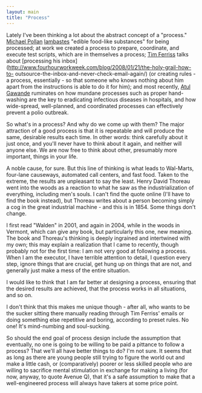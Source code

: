 ```yaml
---
layout: main
title: "Process"
---
```

Lately I've been thinking a lot about the abstract concept of a "process."
[Michael Pollan](http://www.michaelpollan.com/)
[lambastes](http://www.michaelpollan.com/indefense.php#) "edible food-like
substances" for being processed; at work we created a process to prepare,
coordinate, and execute test scripts, which are in themselves a process; [Tim
Ferriss](http://www.fourhourworkweek.com/blog/) talks about [processing his
inbox](http://www.fourhourworkweek.com/blog/2008/01/21/the-holy-grail-how-to-
outsource-the-inbox-and-never-check-email-again/) (or creating rules - a
process, essentially - so that someone who knows nothing about him apart from
the instructions is able to do it for him); and most recently, [Atul
Gawande](http://www.gawande.com/) ruminates on how mundane processes such as
proper hand-washing are the key to eradicating infectious diseases in
hospitals, and how wide-spread, well-planned, and coordinated processes can
effectively prevent a polio outbreak.

  
So what's in a process? And why do we come up with them? The major attraction
of a good process is that it is repeatable and will produce the same,
desirable results each time. In other words: think carefully about it just
once, and you'll never have to think about it again, and neither will anyone
else. We are now free to think about other, presumably more important, things
in your life.

  
A noble cause, for sure. But this line of thinking is what leads to Wal-Marts,
four-lane causeways, automated call centers, and fast food. Taken to the
extreme, the results are unpleasant to say the least. Henry David Thoreau went
into the woods as a reaction to what he saw as the industrialization of
everything, including men's souls. I can't find the quote online (I'll have to
find the book instead), but Thoreau writes about a person becoming simply a
cog in the great industrial machine - and this is in 1854. Some things don't
change.

  
I first read "Walden" in 2001, and again in 2004, while in the woods in
Vermont, which can give any book, but particularly this one, new meaning. The
book and Thoreau's thinking is deeply ingrained and intertwined with my own;
this may explain a realization that I came to recently, though probably not
for the first time: I am not very good at following a process. When I am the
executor, I have terrible attention to detail, I question every step, ignore
things that are crucial, get hung up on things that are not, and generally
just make a mess of the entire situation.

  
I would like to think that I am far better at designing a process, ensuring
that the desired results are achieved, that the process works in all
situations, and so on.

  
I don't think that this makes me unique though - after all, who wants to be
the sucker sitting there manually reading through Tim Ferriss' emails or doing
something else repetitive and boring, according to preset rules. No one! It's
mind-numbing and soul-sucking.

  
So should the end goal of process design include the assumption that
eventually, no one is going to be willing to be paid a pittance to follow a
process? That we'll all have better things to do? I'm not sure. It seems that
as long as there are young people still trying to figure the world out and
make a little cash, or (comparatively) poorer or less skilled people who are
willing to sacrifice mental stimulation in exchange for making a living (for
now, anyway, to quote Avenue Q), that it's a safe assumption to make that a
well-engineered process will always have takers at some price point.

